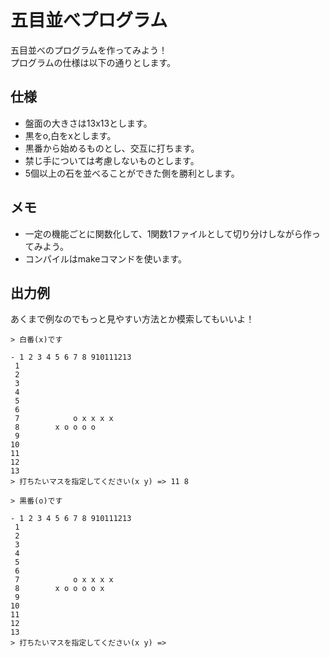# 五目並べプログラム
五目並べのプログラムを作ってみよう！  
プログラムの仕様は以下の通りとします。

## 仕様
- 盤面の大きさは13x13とします。
- 黒をo,白をxとします。
- 黒番から始めるものとし、交互に打ちます。
- 禁じ手については考慮しないものとします。
- 5個以上の石を並べることができた側を勝利とします。

## メモ
- 一定の機能ごとに関数化して、1関数1ファイルとして切り分けしながら作ってみよう。
- コンパイルはmakeコマンドを使います。


## 出力例
あくまで例なのでもっと見やすい方法とか模索してもいいよ！
```
> 白番(x)です

- 1 2 3 4 5 6 7 8 910111213
 1
 2
 3
 4
 5
 6
 7            o x x x x
 8        x o o o o 
 9
10
11
12
13
> 打ちたいマスを指定してください(x y) => 11 8

```

<div style="page-break-before:always"></div>

```
> 黒番(o)です

- 1 2 3 4 5 6 7 8 910111213
 1
 2
 3
 4
 5
 6
 7            o x x x x
 8        x o o o o x
 9
10
11
12
13
> 打ちたいマスを指定してください(x y) => 
```

